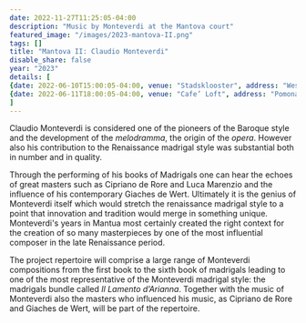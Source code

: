 ```yaml
---
date: 2022-11-27T11:25:05-04:00
description: "Music by Monteverdi at the Mantova court"
featured_image: "/images/2023-mantova-II.png"
tags: []
title: "Mantova II: Claudio Monteverdi"
disable_share: false
year: "2023"
details: [
{date: 2022-06-10T15:00:05-04:00, venue: "Stadsklooster", address: "Westeinde 101, 2512 GW Den Haag", price: "€15, after concert drinks included", ticketText: "Buy Ticket", ticketLink: "https://www.ticketkantoor.nl/shop/mantova-ii"},
{date: 2022-06-11T18:00:05-04:00, venue: "Cafe’ Loft", address: "Pomonaplein 49A, 2564XS Den Haag", price: "€45, 3 courses Italian dinner included", ticketText: "Reserve table", ticketLink: "https://www.loftdenhaag.nl/en/contact/"},
]
---
```

Claudio Monteverdi is considered one of the pioneers of the Baroque style and the development of the *melodramma*, the origin of the *opera*. However also his contribution to the Renaissance  madrigal style was substantial both in number and in quality.

Through the performing of his books of Madrigals one can hear the echoes of great masters such as Cipriano de Rore and Luca Marenzio and the influence of his contemporary Giaches de Wert. Ultimately it is the genius of Monteverdi itself which would stretch the renaissance madrigal style to a point that innovation and tradition would merge in something unique. Monteverdi's years in Mantua most certainly created the right context for the creation of so many masterpieces by one of the most influential composer in the late Renaissance period.

The project repertoire will comprise a large range of Monteverdi compositions from the first book to the sixth book of madrigals leading to one of the most representative of the Monteverdi madrigal style: the madrigals bundle called *Il Lamento d’Arianna*. Together with the music of Monteverdi also the masters who influenced his music, as Cipriano de Rore and Giaches de Wert, will be part of the repertoire.